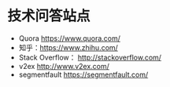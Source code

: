 # 技术问答站点

- Quora https://www.quora.com/
- 知乎：https://www.zhihu.com/
- Stack Overflow： http://stackoverflow.com/
- v2ex http://www.v2ex.com/
- segmentfault https://segmentfault.com/
